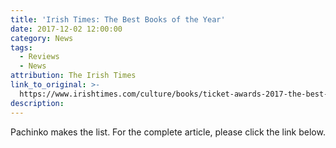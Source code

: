 ```yaml
---
title: 'Irish Times: The Best Books of the Year'
date: 2017-12-02 12:00:00
category: News
tags:
  - Reviews
  - News
attribution: The Irish Times
link_to_original: >-
  https://www.irishtimes.com/culture/books/ticket-awards-2017-the-best-books-of-the-year-1.3308403
description:
---
```



Pachinko makes the list. For the complete article, please click the link below.